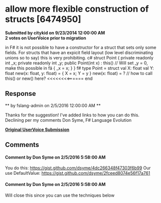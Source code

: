 # allow more flexible construction of structs [6474950] #

**Submitted by citykid on 9/23/2014 12:00:00 AM**  
**2 votes on UserVoice prior to migration**  

in F# it is not possible to have a constructor for a struct that sets only some fields. For structs that have an expicit field layout (low level discriminating unions so to say) this is very prohibiting.
c#
struct Point
{
private readonly int _x;
private readonly int _y;
public Point(int x) : this() // Will set _y = 0, make this possible in fä
{
_x = x;
}
}
f#
type Point =
struct
val X: float
val Y: float
new(x: float, y: float) = { X = x; Y = y }
new(x: float) = ? // how to call this() or new() here? <<<<<<<<======
end



## Response ##
** by fslang-admin on 2/5/2016 12:00:00 AM **

Thanks for the suggestion! I’ve added links to how you can do this. Declining per my comments
Don Syme, F# Language Evolution


**[Original UserVoice Submission](https://fslang.uservoice.com/forums/245727-f-language/suggestions/6474950)**


## Comments ##


#### Comment by Don Syme on 2/5/2016 5:58:00 AM ####
You do this: https://gist.github.com/dsyme/4dc266348f47303f6b99
Our use DefaultValue: https://gist.github.com/dsyme/2fceed8074e56f17a761


#### Comment by Don Syme on 2/5/2016 5:58:00 AM ####
Will close this since you can use the techniques below

